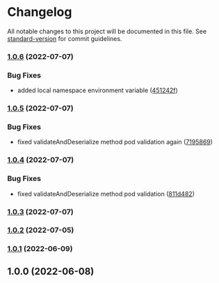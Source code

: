 # Changelog

All notable changes to this project will be documented in this file. See [standard-version](https://github.com/conventional-changelog/standard-version) for commit guidelines.

### [1.0.6](https://github.com/nodis-com-br/kac-ca-injector/compare/v1.0.5...v1.0.6) (2022-07-07)


### Bug Fixes

* added local namespace environment variable ([451242f](https://github.com/nodis-com-br/kac-ca-injector/commit/451242f3c658d134046c3be5e6865df82cb3d83d))

### [1.0.5](https://github.com/nodis-com-br/kac-ca-injector/compare/v1.0.4...v1.0.5) (2022-07-07)


### Bug Fixes

* fixed validateAndDeserialize method pod validation again ([7195869](https://github.com/nodis-com-br/kac-ca-injector/commit/7195869348ab43c25d9da811ea3d34104f72213b))

### [1.0.4](https://github.com/nodis-com-br/kac-ca-injector/compare/v1.0.3...v1.0.4) (2022-07-07)


### Bug Fixes

* fixed validateAndDeserialize method pod validation ([811d482](https://github.com/nodis-com-br/kac-ca-injector/commit/811d482838e556fbeaccff6611f18bf7311c2def))

### [1.0.3](https://github.com/nodis-com-br/kac-ca-injector/compare/v1.0.2...v1.0.3) (2022-07-07)

### [1.0.2](https://github.com/nodis-com-br/kac-ca-injector/compare/v1.0.1...v1.0.2) (2022-07-05)

### [1.0.1](https://github.com/nodis-com-br/kac-ca-injector/compare/v1.0.0...v1.0.1) (2022-06-09)

## 1.0.0 (2022-06-08)
